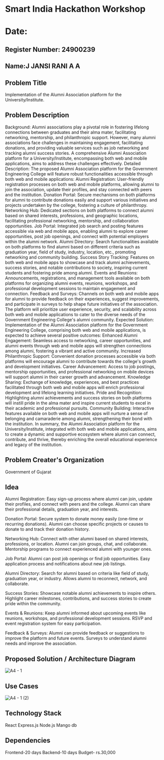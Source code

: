 # Smart India Hackathon Workshop
# Date:
## Register Number: 24900239
## Name:J JANSI RANI A A
## Problem Title
Implementation of the Alumni Association platform for the University/Institute.
## Problem Description
Background: Alumni associations play a pivotal role in fostering lifelong connections between graduates and their alma mater, facilitating networking, mentorship, and philanthropic support. However, many alumni associations face challenges in maintaining engagement, facilitating donations, and providing valuable services such as job networking and tracking alumni success stories. A comprehensive Alumni Association platform for a University/Institute, encompassing both web and mobile applications, aims to address these challenges effectively. Detailed Description: The proposed Alumni Association platform for the Government Engineering College will feature robust functionalities accessible through both web and mobile applications: Alumni Registration: User-friendly registration processes on both web and mobile platforms, allowing alumni to join the association, update their profiles, and stay connected with peers and the institution. Donation Portal: Secure mechanisms on both platforms for alumni to contribute donations easily and support various initiatives and projects undertaken by the college, fostering a culture of philanthropy. Networking Hub: Dedicated sections on both platforms to connect alumni based on shared interests, professions, and geographic locations, facilitating professional networking, mentorship, and collaboration opportunities. Job Portal: Integrated job search and posting features accessible via web and mobile apps, enabling alumni to explore career opportunities, post job openings, and connect with potential employers within the alumni network. Alumni Directory: Search functionalities available on both platforms to find alumni based on different criteria such as graduation year, field of study, industry, location, etc., promoting networking and community building. Success Story Tracking: Features on both web and mobile apps to showcase and track alumni achievements, success stories, and notable contributions to society, inspiring current students and fostering pride among alumni. Events and Reunions: Announcements, registrations, and management tools available on both platforms for organizing alumni events, reunions, workshops, and professional development sessions to maintain engagement and connection. Feedback and Surveys: Channels on both web and mobile apps for alumni to provide feedback on their experiences, suggest improvements, and participate in surveys to help shape future initiatives of the association. The platform will prioritize user experience, security, and scalability across both web and mobile applications to cater to the diverse needs of the Government Engineering College's alumni community. Expected Solution: Implementation of the Alumni Association platform for the Government Engineering College, comprising both web and mobile applications, is expected to achieve several positive outcomes: Enhanced Alumni Engagement: Seamless access to networking, career opportunities, and alumni events through web and mobile apps will strengthen connections among alumni, fostering a vibrant and active community. Increased Philanthropic Support: Convenient donation processes accessible via both platforms will encourage alumni to contribute towards the college's growth and development initiatives. Career Advancement: Access to job postings, mentorship opportunities, and professional networking on mobile devices will support alumni in their career growth and advancement. Knowledge Sharing: Exchange of knowledge, experiences, and best practices facilitated through both web and mobile apps will enrich professional development and lifelong learning initiatives. Pride and Recognition: Highlighting alumni achievements and success stories on both platforms will instill pride in the alma mater and inspire current students to excel in their academic and professional pursuits. Community Building: Interactive features available on both web and mobile apps will nurture a sense of belonging and camaraderie among alumni, strengthening their bond with the institution. In summary, the Alumni Association platform for the University/Institute, integrated with both web and mobile applications, aims to create a dynamic and supportive ecosystem where alumni can connect, contribute, and thrive, thereby enriching the overall educational experience and legacy of the institution.
## Problem Creater's Organization
Government of Gujarat

## Idea
Alumni Registration:
Easy sign-up process where alumni can join, update their profiles, and connect with peers and the college.
Alumni can share their professional details, graduation year, and interests.

Donation Portal:
Secure system to donate money easily (one-time or recurring donations).
Alumni can choose specific projects or causes to donate to and track their donation history.

Networking Hub:
Connect with other alumni based on shared interests, professions, or location.
Alumni can join groups, chat, and collaborate.
Mentorship programs to connect experienced alumni with younger ones.

Job Portal:
Alumni can post job openings or find job opportunities.
Easy application process and notifications about new job listings.

Alumni Directory:
Search for alumni based on criteria like field of study, graduation year, or industry.
Allows alumni to reconnect, network, and collaborate.

Success Stories:
Showcase notable alumni achievements to inspire others.
Highlight career milestones, contributions, and success stories to create pride within the community.

Events & Reunions:
Keep alumni informed about upcoming events like reunions, workshops, and professional development sessions.
RSVP and event registration system for easy participation.

Feedback & Surveys:
Alumni can provide feedback or suggestions to improve the platform and future events.
Surveys to understand alumni needs and improve the association.


## Proposed Solution / Architecture Diagram
![A4 - 1](https://github.com/user-attachments/assets/6021df3b-44ea-4b16-936d-3ac7dd3e5f68)


## Use Cases
![A4 - 1 (2)](https://github.com/user-attachments/assets/032191a7-4ebc-4475-ae29-69e91c855924)


## Technology Stack
React
Express.js
Node.js
Mango db

## Dependencies
Frontend-20 days
Backend-10 days
Budget- rs.30,000
